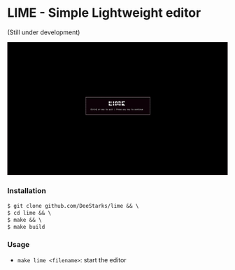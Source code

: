 # LIME - Simple Lightweight editor

(Still under development)

![Initial Screen](xstart.png)

### Installation
```
$ git clone github.com/DeeStarks/lime && \
$ cd lime && \
$ make && \
$ make build
```

### Usage
- `make lime <filename>`: start the editor